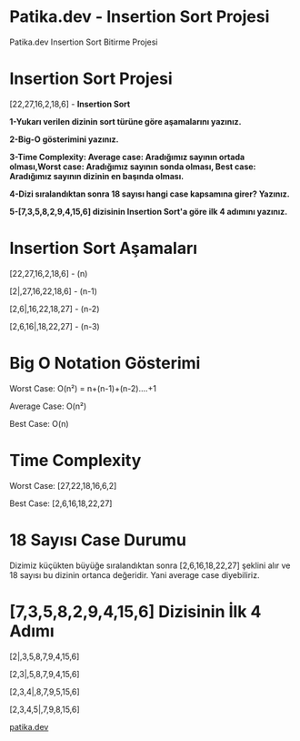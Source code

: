 # Patika.dev - Insertion Sort Projesi
Patika.dev Insertion Sort Bitirme Projesi

# Insertion Sort Projesi
[22,27,16,2,18,6] - __Insertion Sort__

__1-Yukarı verilen dizinin sort türüne göre aşamalarını yazınız.__

__2-Big-O gösterimini yazınız.__

__3-Time Complexity: Average case: Aradığımız sayının ortada olması,Worst case: Aradığımız sayının sonda olması, Best case: Aradığımız sayının dizinin en başında olması.__

__4-Dizi sıralandıktan sonra 18 sayısı hangi case kapsamına girer? Yazınız.__

__5-[7,3,5,8,2,9,4,15,6] dizisinin Insertion Sort'a göre ilk 4 adımını yazınız.__

# Insertion Sort Aşamaları

[22,27,16,2,18,6] - (n)

[2|,27,16,22,18,6] - (n-1)

[2,6|,16,22,18,27] - (n-2)

[2,6,16|,18,22,27] - (n-3)

# Big O Notation Gösterimi

Worst Case: O(n²) = n+(n-1)+(n-2)....+1

Average Case: O(n²)

Best Case: O(n)

# Time Complexity

Worst Case: [27,22,18,16,6,2]

Best Case: [2,6,16,18,22,27]

# 18 Sayısı Case Durumu

Dizimiz küçükten büyüğe sıralandıktan sonra [2,6,16,18,22,27] şeklini alır ve 18 sayısı bu dizinin ortanca değeridir. Yani average case diyebiliriz.

# [7,3,5,8,2,9,4,15,6] Dizisinin İlk 4 Adımı

[2|,3,5,8,7,9,4,15,6]

[2,3|,5,8,7,9,4,15,6]

[2,3,4|,8,7,9,5,15,6]

[2,3,4,5|,7,9,8,15,6]

[patika.dev](www.patika.dev)
